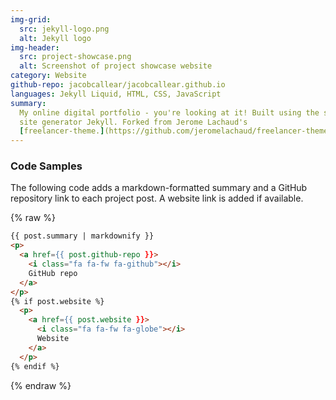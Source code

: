 ```yaml
---
img-grid:
  src: jekyll-logo.png
  alt: Jekyll logo
img-header:
  src: project-showcase.png
  alt: Screenshot of project showcase website
category: Website
github-repo: jacobcallear/jacobcallear.github.io
languages: Jekyll Liquid, HTML, CSS, JavaScript
summary:
  My online digital portfolio - you're looking at it! Built using the static
  site generator Jekyll. Forked from Jerome Lachaud's
  [freelancer-theme.](https://github.com/jeromelachaud/freelancer-theme)
---
```


### Code Samples

The following code adds a markdown-formatted summary and a GitHub repository
link to each project post. A website link is added if available.

{% raw %}
```html
{{ post.summary | markdownify }}
<p>
  <a href={{ post.github-repo }}>
    <i class="fa fa-fw fa-github"></i>
    GitHub repo
  </a>
</p>
{% if post.website %}
  <p>
    <a href={{ post.website }}>
      <i class="fa fa-fw fa-globe"></i>
      Website
    </a>
  </p>
{% endif %}
```
{% endraw %}

